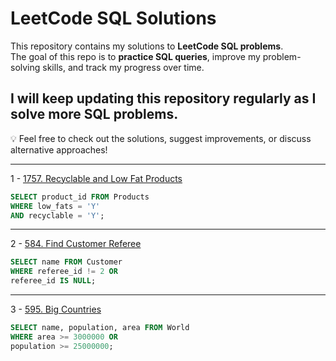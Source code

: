 # LeetCode SQL Solutions

This repository contains my solutions to **LeetCode SQL problems**.  
The goal of this repo is to **practice SQL queries**, improve my problem-solving skills, and track my progress over time.

I will keep updating this repository regularly as I solve more SQL problems.
---

💡 Feel free to check out the solutions, suggest improvements, or discuss alternative approaches!

---
1 - [1757. Recyclable and Low Fat Products](https://leetcode.com/problems/recyclable-and-low-fat-products/description/?envType=study-plan-v2&envId=top-sql-50)
```SQL
SELECT product_id FROM Products 
WHERE low_fats = 'Y' 
AND recyclable = 'Y';
```
---

2 - [584. Find Customer Referee](https://leetcode.com/problems/find-customer-referee/description/?envType=study-plan-v2&envId=top-sql-50)
```SQL
SELECT name FROM Customer
WHERE referee_id != 2 OR 
referee_id IS NULL;
```
---

3 - [595. Big Countries](https://leetcode.com/problems/big-countries/description/?envType=study-plan-v2&envId=top-sql-50)
```SQL
SELECT name, population, area FROM World
WHERE area >= 3000000 OR
population >= 25000000;
```
